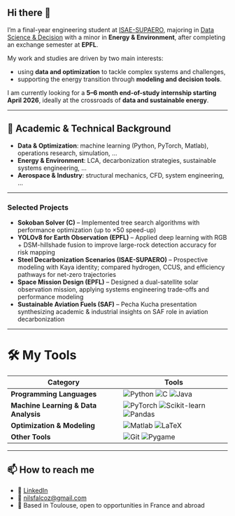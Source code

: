 ## Hi there 👋

<!--
**nils-flcz/nils-flcz** is a ✨ _special_ ✨ repository because its `README.md` (this file) appears on your GitHub profile.

Here are some ideas to get you started:

- 🔭 I’m currently working on ...
- 🌱 I’m currently learning ...
- 👯 I’m looking to collaborate on ...
- 🤔 I’m looking for help with ...
- 💬 Ask me about ...
- 📫 How to reach me: ...
- 😄 Pronouns: ...
- ⚡ Fun fact: ...
--> 

I’m a final-year engineering student at [ISAE-SUPAERO](https://www.isae-supaero.fr/en/), majoring in [Data Science & Decision](https://supaerodatascience.github.io) with a minor in **Energy & Environment**, after completing an exchange semester at **EPFL**.  


My work and studies are driven by two main interests:  
- using **data and optimization** to tackle complex systems and challenges,  
- supporting the energy transition through **modeling and decision tools**.  

I am currently looking for a **5–6 month end-of-study internship starting April 2026**, ideally at the crossroads of **data and sustainable energy**.

---

## 🔬 Academic & Technical Background  

- **Data & Optimization**: machine learning (Python, PyTorch, Matlab), operations research, simulation, ...  
- **Energy & Environment**: LCA, decarbonization strategies, sustainable systems engineering, ...
- **Aerospace & Industry**: structural mechanics, CFD, system engineering, ...  

---

### Selected Projects  

- **Sokoban Solver (C)** – Implemented tree search algorithms with performance optimization (up to ×50 speed-up)  
- **YOLOv8 for Earth Observation (EPFL)** – Applied deep learning with RGB + DSM-hillshade fusion to improve large-rock detection accuracy for risk mapping  
- **Steel Decarbonization Scenarios (ISAE-SUPAERO)** – Prospective modeling with Kaya identity; compared hydrogen, CCUS, and efficiency pathways for net-zero trajectories  
- **Space Mission Design (EPFL)** – Designed a dual-satellite solar observation mission, applying systems engineering trade-offs and performance modeling  
- **Sustainable Aviation Fuels (SAF)** – Pecha Kucha presentation synthesizing academic & industrial insights on SAF role in aviation decarbonization  

---

# 🛠️ My Tools

| Category | Tools |
|----------|-------|
| **Programming Languages** | ![Python](https://img.shields.io/badge/-Python-3776AB?logo=python&logoColor=white) ![C](https://img.shields.io/badge/-C-00599C?logo=c&logoColor=white) ![Java](https://img.shields.io/badge/-Java-007396?logo=java&logoColor=white) |
| **Machine Learning & Data Analysis** | ![PyTorch](https://img.shields.io/badge/-PyTorch-EE4C2C?logo=pytorch&logoColor=white) ![Scikit-learn](https://img.shields.io/badge/-scikit--learn-F7931E?logo=scikitlearn&logoColor=white) ![Pandas](https://img.shields.io/badge/-Pandas-150458?logo=pandas&logoColor=white) |
| **Optimization & Modeling** | ![Matlab](https://img.shields.io/badge/-Matlab-0076A8?logo=mathworks&logoColor=white) ![LaTeX](https://img.shields.io/badge/-LaTeX-008080?logo=latex&logoColor=white) |
| **Other Tools** | ![Git](https://img.shields.io/badge/-Git-F05032?logo=git&logoColor=white) ![Pygame](https://img.shields.io/badge/-Pygame-3776AB?logo=pygame&logoColor=white) |

---

## 📫 How to reach me  

- 💼 [LinkedIn](https://www.linkedin.com/in/nils-falcoz/)  
- 📧 [nilsfalcoz@gmail.com](mailto:nilsfalcoz@gmail.com)  
- 📍 Based in Toulouse, open to opportunities in France and abroad  



